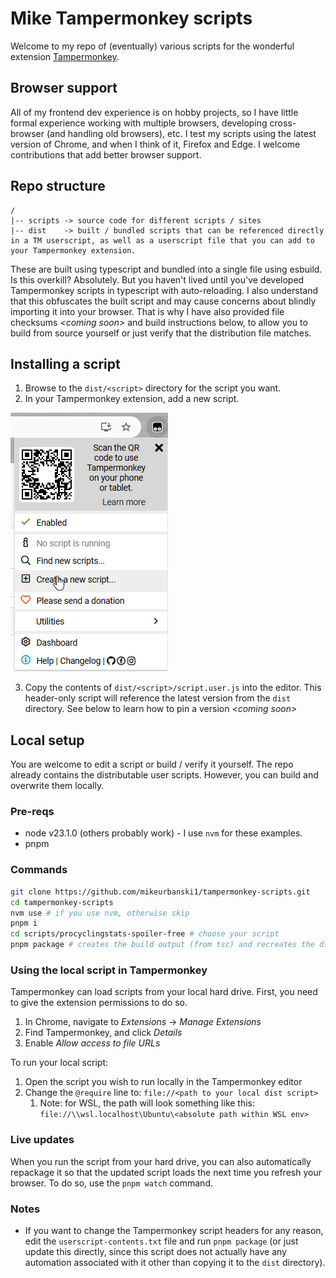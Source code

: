 # Mike Tampermonkey scripts

Welcome to my repo of (eventually) various scripts for the wonderful extension [Tampermonkey](https://www.tampermonkey.net/).

## Browser support

All of my frontend dev experience is on hobby projects, so I have little formal experience working with multiple browsers, developing cross-browser (and handling old browsers), etc. I test my scripts using the latest version of Chrome, and when I think of it, Firefox and Edge. I welcome contributions that add better browser support.

## Repo structure

```
/
|-- scripts -> source code for different scripts / sites
|-- dist    -> built / bundled scripts that can be referenced directly in a TM userscript, as well as a userscript file that you can add to your Tampermonkey extension.
```

These are built using typescript and bundled into a single file using esbuild. Is this overkill? Absolutely. But you haven't lived until you've developed Tampermonkey scripts in typescript with auto-reloading. I also understand that this obfuscates the built script and may cause concerns about blindly importing it into your browser. That is why I have also provided file checksums *\<coming soon\>* and build instructions below, to allow you to build from source yourself or just verify that the distribution file matches.

## Installing a script

1. Browse to the `dist/<script>` directory for the script you want. 
2. In your Tampermonkey extension, add a new script.

![Click the tampermonkey extension icon and select "create user script"](docs/images/tampermonkey-new-script.png)

3. Copy the contents of `dist/<script>/script.user.js` into the editor. This header-only script will reference the latest version from the `dist` directory. See below to learn how to pin a version *\<coming soon\>*

## Local setup

You are welcome to edit a script or build / verify it yourself. The repo already contains the distributable user scripts. However, you can build and overwrite them locally.

### Pre-reqs

- node v23.1.0 (others probably work) - I use `nvm` for these examples.
- pnpm

### Commands

```bash
git clone https://github.com/mikeurbanski1/tampermonkey-scripts.git
cd tampermonkey-scripts
nvm use # if you use nvm, otherwise skip
pnpm i
cd scripts/procyclingstats-spoiler-free # choose your script
pnpm package # creates the build output (from tsc) and recreates the dist directory contents
```

### Using the local script in Tampermonkey

Tampermonkey can load scripts from your local hard drive. First, you need to give the extension permissions to do so.

1. In Chrome, navigate to *Extensions* -> *Manage Extensions*
2. Find Tampermonkey, and click *Details*
3. Enable *Allow access to file URLs*

To run your local script:

1. Open the script you wish to run locally in the Tampermonkey editor
2. Change the `@require` line to: `file://<path to your local dist script>`
   1. Note: for WSL, the path will look something like this: `file://\\wsl.localhost\Ubuntu\<absolute path within WSL env>`

### Live updates

When you run the script from your hard drive, you can also automatically repackage it so that the updated script loads the next time you refresh your browser. To do so, use the `pnpm watch` command.

### Notes

- If you want to change the Tampermonkey script headers for any reason, edit the `userscript-contents.txt` file and run `pnpm package` (or just update this directly, since this script does not actually have any automation associated with it other than copying it to the `dist` directory).

